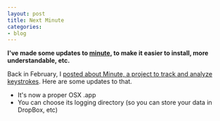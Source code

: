 ```yaml
---
layout: post
title: Next Minute
categories:
- blog
---
```


**I've made some updates to [minute](http://macwright.org/2012/02/15/minute.html), to
make it easier to install, more understandable, etc.**

Back in February, I [posted about Minute, a project to track and
analyze keystrokes](http://macwright.org/2012/02/15/minute.html).
Here are some updates to that.

* It's now a proper OSX .app
* You can choose its logging directory (so you can store your data in
  DropBox, etc)
